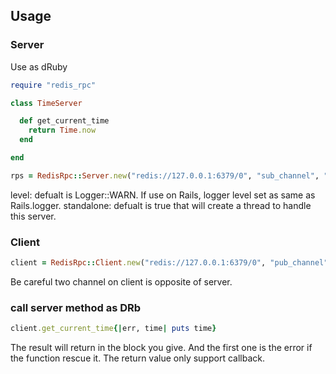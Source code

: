 ## Usage

### Server

Use as dRuby

```ruby
require "redis_rpc"

class TimeServer

  def get_current_time
    return Time.now
  end

end

rps = RedisRpc::Server.new("redis://127.0.0.1:6379/0", "sub_channel", "pub_channel", TimeServer.new, level: Logger::WARN, standalone: false)

```

level: defualt is Logger::WARN. If use on Rails, logger level set as same as Rails.logger.
standalone: defualt is true that will create a thread to handle this server.

### Client

```ruby
client = RedisRpc::Client.new("redis://127.0.0.1:6379/0", "pub_channel", "sub_channel")

```

Be careful two channel on client is opposite of server.

### call server method as DRb

```ruby
client.get_current_time{|err, time| puts time}
```

The result will return in the block you give. And the first one is the error if the function rescue it. The return value only support callback.
